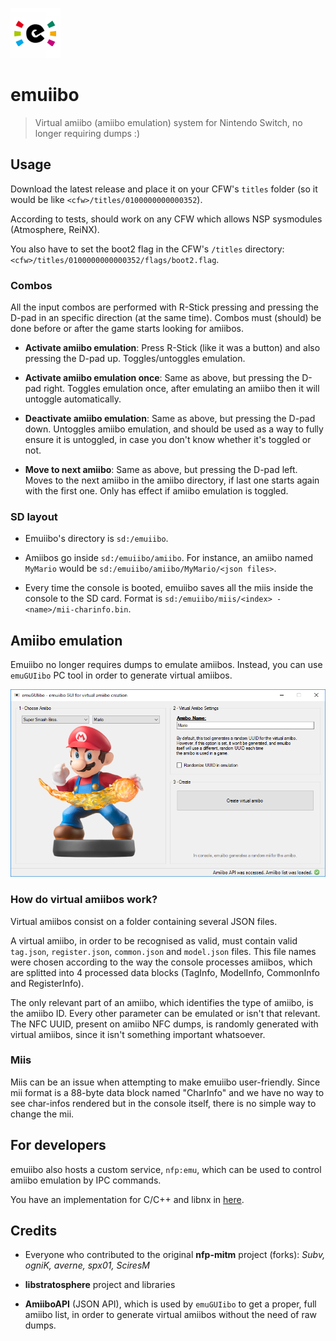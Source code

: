 ![Logo](emuGUIibo/PcIcon.png)

# emuiibo

> Virtual amiibo (amiibo emulation) system for Nintendo Switch, no longer requiring dumps :)

## Usage

Download the latest release and place it on your CFW's `titles` folder (so it would be like `<cfw>/titles/0100000000000352`).

According to tests, should work on any CFW which allows NSP sysmodules (Atmosphere, ReiNX).

You also have to set the boot2 flag in the CFW's `/titles` directory: `<cfw>/titles/0100000000000352/flags/boot2.flag`.

### Combos

All the input combos are performed with R-Stick pressing and pressing the D-pad in an specific direction (at the same time). Combos must (should) be done before or after the game starts looking for amiibos.

- **Activate amiibo emulation**: Press R-Stick (like it was a button) and also pressing the D-pad up. Toggles/untoggles emulation.

- **Activate amiibo emulation once**: Same as above, but pressing the D-pad right. Toggles emulation once, after emulating an amiibo then it will untoggle automatically.

- **Deactivate amiibo emulation**: Same as above, but pressing the D-pad down. Untoggles amiibo emulation, and should be used as a way to fully ensure it is untoggled, in case you don't know whether it's toggled or not.

- **Move to next amiibo**: Same as above, but pressing the D-pad left. Moves to the next amiibo in the amiibo directory, if last one starts again with the first one. Only has effect if amiibo emulation is toggled.

### SD layout

- Emuiibo's directory is `sd:/emuiibo`.

- Amiibos go inside `sd:/emuiibo/amiibo`. For instance, an amiibo named `MyMario` would be `sd:/emuiibo/amiibo/MyMario/<json files>`.

- Every time the console is booted, emuiibo saves all the miis inside the console to the SD card. Format is `sd:/emuiibo/miis/<index> - <name>/mii-charinfo.bin`.

## Amiibo emulation

Emuiibo no longer requires dumps to emulate amiibos. Instead, you can use `emuGUIibo` PC tool in order to generate virtual amiibos.

![Screenshot](emuGUIibo/Screenshot.png)

### How do virtual amiibos work?

Virtual amiibos consist on a folder containing several JSON files.

A virtual amiibo, in order to be recognised as valid, must contain valid `tag.json`, `register.json`, `common.json` and `model.json` files. This file names were chosen according to the way the console processes amiibos, which are splitted into 4 processed data blocks (TagInfo, ModelInfo, CommonInfo and RegisterInfo).

The only relevant part of an amiibo, which identifies the type of amiibo, is the amiibo ID. Every other parameter can be emulated or isn't that relevant. The NFC UUID, present on amiibo NFC dumps, is randomly generated with virtual amiibos, since it isn't something important whatsoever.

### Miis

Miis can be an issue when attempting to make emuiibo user-friendly. Since mii format is a 88-byte data block named "CharInfo" and we have no way to see char-infos rendered but in the console itself, there is no simple way to change the mii.

## For developers

emuiibo also hosts a custom service, `nfp:emu`, which can be used to control amiibo emulation by IPC commands.

You have an implementation for C/C++ and libnx in [here](nfpemu-libnx).

## Credits

- Everyone who contributed to the original **nfp-mitm** project (forks): *Subv, ogniK, averne, spx01, SciresM*

- **libstratosphere** project and libraries

- **AmiiboAPI** (JSON API), which is used by `emuGUIibo` to get a proper, full amiibo list, in order to generate virtual amiibos without the need of raw dumps.
